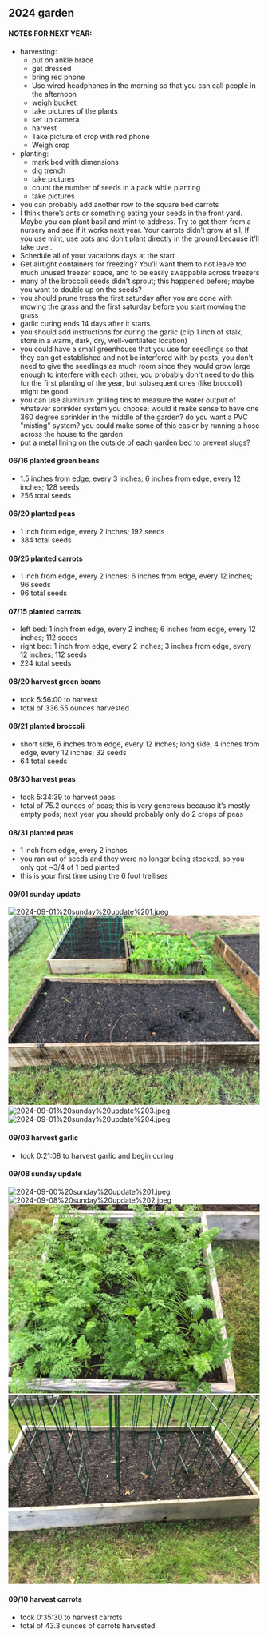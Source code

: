 ## 2024 garden

#### NOTES FOR NEXT YEAR:
- harvesting:
    - put on ankle brace
    - get dressed
    - bring red phone
    - Use wired headphones in the morning so that you can call people in the afternoon
    - weigh bucket
    - take pictures of the plants
    - set up camera
    - harvest
    - Take picture of crop with red phone
    - Weigh crop
- planting:
    - mark bed with dimensions
    - dig trench
    - take pictures
    - count the number of seeds in a pack while planting
    - take pictures
- you can probably add another row to the square bed carrots
- I think there’s ants or something eating your seeds in the front yard. Maybe you can plant basil and mint to address. Try to get them from a nursery and see if it works next year. Your carrots didn’t grow at all. If you use mint, use pots and don’t plant directly in the ground because it’ll take over. 
- Schedule all of your vacations days at the start
- Get airtight containers for freezing? You’ll want them to not leave too much unused freezer space, and to be easily swappable across freezers
- many of the broccoli seeds didn't sprout; this happened before; maybe you want to double up on the seeds?
- you should prune trees the first saturday after you are done with mowing the grass and the first saturday before you start mowing the grass
- garlic curing ends 14 days after it starts
- you should add instructions for curing the garlic (clip 1 inch of stalk, store in a warm, dark, dry, well-ventilated location)
- you could have a small greenhouse that you use for seedlings so that they can get established and not be interfered with by pests; you don't need to give the seedlings as much room since they would grow large enough to interfere with each other; you probably don't need to do this for the first planting of the year, but subsequent ones (like broccoli) might be good
- you can use aluminum grilling tins to measure the water output of whatever sprinkler system you choose; would it make sense to have one 360 degree sprinkler in the middle of the garden? do you want a PVC "misting" system? you could make some of this easier by running a hose across the house to the garden
- put a metal lining on the outside of each garden bed to prevent slugs?

#### 06/16 planted green beans

- 1.5 inches from edge, every 3 inches; 6 inches from edge, every 12 inches; 128 seeds
- 256 total seeds

#### 06/20 planted peas

- 1 inch from edge, every 2 inches; 192 seeds
- 384 total seeds

#### 06/25 planted carrots

- 1 inch from edge, every 2 inches; 6 inches from edge, every 12 inches; 96 seeds
- 96 total seeds

#### 07/15 planted carrots

- left bed: 1 inch from edge, every 2 inches; 6 inches from edge, every 12 inches; 112 seeds
- right bed: 1 inch from edge, every 2 inches; 3 inches from edge, every 12 inches; 112 seeds
- 224 total seeds

#### 08/20 harvest green beans

- took 5:56:00 to harvest
- total of 336.55 ounces harvested

#### 08/21 planted broccoli

- short side, 6 inches from edge, every 12 inches; long side, 4 inches from edge, every 12 inches; 32 seeds
- 64 total seeds

#### 08/30 harvest peas

- took 5:34:39 to harvest peas
- total of 75.2 ounces of peas; this is very generous because it’s mostly empty pods; next year you should probably only do 2 crops of peas

#### 08/31 planted peas

- 1 inch from edge, every 2 inches
- you ran out of seeds and they were no longer being stocked, so you only got ~3/4 of 1 bed planted
- this is your first time using the 6 foot trellises

#### 09/01 sunday update

![2024-09-01%20sunday%20update%201.jpeg](./images/2024-09-01%20sunday%20update%201.jpeg)
![2024-09-01%20sunday%20update%202.jpeg](./images/2024-09-01%20sunday%20update%202.jpeg)
![2024-09-01%20sunday%20update%203.jpeg](./images/2024-09-01%20sunday%20update%203.jpeg)
![2024-09-01%20sunday%20update%204.jpeg](./images/2024-09-01%20sunday%20update%204.jpeg)

#### 09/03 harvest garlic

- took 0:21:08 to harvest garlic and begin curing

#### 09/08 sunday update

![2024-09-00%20sunday%20update%201.jpeg](./images/2024-09-08%20sunday%20update%201.jpeg)
![2024-09-08%20sunday%20update%202.jpeg](./images/2024-09-08%20sunday%20update%202.jpeg)
![2024-09-08%20sunday%20update%203.jpeg](./images/2024-09-08%20sunday%20update%203.jpeg)
![2024-09-08%20sunday%20update%204.jpeg](./images/2024-09-08%20sunday%20update%204.jpeg)

#### 09/10 harvest carrots

- took 0:35:30 to harvest carrots
- total of 43.3 ounces of carrots harvested
